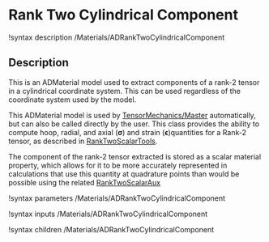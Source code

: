 # Rank Two Cylindrical Component

!syntax description /Materials/ADRankTwoCylindricalComponent

## Description

This is an ADMaterial model used to extract components of a rank-2 tensor in a
cylindrical coordinate system. This can be used regardless of the coordinate
system used by the model.

This ADMaterial model is used by
[TensorMechanics/Master](/Modules/TensorMechanics/Master/index.md)
automatically, but can also be called directly by the user.  This class provides
the ability to compute hoop, radial, and axial ($\boldsymbol{\sigma}$) and
strain ($\boldsymbol{\epsilon}$)quantities for a Rank-2 tensor, as described in
[RankTwoScalarTools](RankTwoScalarTools.md).  

The component of the rank-2 tensor extracted is stored as a scalar material
property, which allows for it to be more accurately represented in calculations
that use this quantity at quadrature points than would be possible using the
related [RankTwoScalarAux](RankTwoScalarAux.md)

!syntax parameters /Materials/ADRankTwoCylindricalComponent

!syntax inputs /Materials/ADRankTwoCylindricalComponent

!syntax children /Materials/ADRankTwoCylindricalComponent
